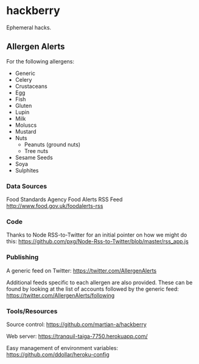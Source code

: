 # hackberry
Ephemeral hacks.

## Allergen Alerts

For the following allergens:
	
- Generic
- Celery
- Crustaceans
- Egg
- Fish
- Gluten
- Lupin
- Milk
- Moluscs
- Mustard
- Nuts
     - Peanuts (ground nuts)
     - Tree nuts
- Sesame Seeds
- Soya
- Sulphites

### Data Sources

Food Standards Agency Food Alerts RSS Feed
http://www.food.gov.uk/foodalerts-rss

### Code

Thanks to Node RSS-to-Twitter for an initial pointer on how we might do this:
https://github.com/pxg/Node-Rss-to-Twitter/blob/master/rss_app.js

### Publishing

A generic feed on Twitter:
https://twitter.com/AllergenAlerts

Additional feeds specific to each allergen are also provided.  These can be found by looking at the list of accounts followed by the generic feed:
https://twitter.com/AllergenAlerts/following

### Tools/Resources

Source control:
https://github.com/martian-a/hackberry

Web server:
https://tranquil-taiga-7750.herokuapp.com/

Easy management of environment variables:
https://github.com/ddollar/heroku-config

